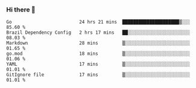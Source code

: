 ### Hi there 👋

<!--
**yeya24/yeya24** is a ✨ _special_ ✨ repository because its `README.md` (this file) appears on your GitHub profile.

Here are some ideas to get you started:

- 🔭 I’m currently working on ...
- 🌱 I’m currently learning ...
- 👯 I’m looking to collaborate on ...
- 🤔 I’m looking for help with ...
- 💬 Ask me about ...
- 📫 How to reach me: ...
- 😄 Pronouns: ...
- ⚡ Fun fact: ...
-->

<!--START_SECTION:waka-->

```text
Go                         24 hrs 21 mins  █████████████████████▒░░░   85.60 %
Brazil Dependency Config   2 hrs 17 mins   ██░░░░░░░░░░░░░░░░░░░░░░░   08.03 %
Markdown                   28 mins         ▒░░░░░░░░░░░░░░░░░░░░░░░░   01.65 %
go.mod                     18 mins         ▒░░░░░░░░░░░░░░░░░░░░░░░░   01.06 %
YAML                       17 mins         ▒░░░░░░░░░░░░░░░░░░░░░░░░   01.01 %
GitIgnore file             17 mins         ▒░░░░░░░░░░░░░░░░░░░░░░░░   01.01 %
```

<!--END_SECTION:waka-->
